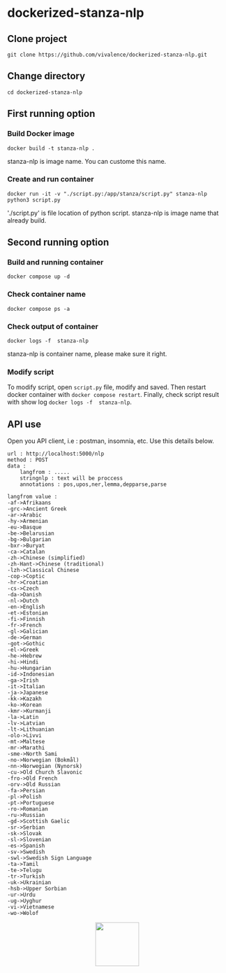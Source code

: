 # dockerized-stanza-nlp

## Clone project 

````
git clone https://github.com/vivalence/dockerized-stanza-nlp.git
````

## Change directory
````
cd dockerized-stanza-nlp
````

## First running option

### Build Docker image

````
docker build -t stanza-nlp .
````
stanza-nlp is image name. You can custome this name.

### Create and run container
````
docker run -it -v "./script.py:/app/stanza/script.py" stanza-nlp python3 script.py
````

'./script.py' is file location of python script.
stanza-nlp is image name that already build.


## Second running option

### Build and running container
````
docker compose up -d
```` 

### Check container name 
````
docker compose ps -a
````

### Check output of container
````
docker logs -f  stanza-nlp
````
stanza-nlp is container name, please make sure it right.

### Modify script
To modify script, open `script.py` file, modify and saved. Then restart docker container with `docker compose restart`. Finally, check script result with show log `docker logs -f  stanza-nlp`.


## API use
Open you API client, i.e : postman, insomnia, etc. Use this details below.
````
url : http://localhost:5000/nlp
method : POST
data :
	langfrom : .....
	stringnlp : text will be proccess
	annotations : pos,upos,ner,lemma,depparse,parse
````

````
langfrom value :
-af->Afrikaans
-grc->Ancient Greek
-ar->Arabic
-hy->Armenian
-eu->Basque
-be->Belarusian
-bg->Bulgarian
-bxr->Buryat
-ca->Catalan
-zh->Chinese (simplified)
-zh-Hant->Chinese (traditional)
-lzh->Classical Chinese
-cop->Coptic
-hr->Croatian
-cs->Czech
-da->Danish
-nl->Dutch
-en->English
-et->Estonian
-fi->Finnish
-fr->French
-gl->Galician
-de->German
-got->Gothic
-el->Greek
-he->Hebrew
-hi->Hindi
-hu->Hungarian
-id->Indonesian
-ga->Irish
-it->Italian
-ja->Japanese
-kk->Kazakh
-ko->Korean
-kmr->Kurmanji
-la->Latin
-lv->Latvian
-lt->Lithuanian
-olo->Livvi
-mt->Maltese
-mr->Marathi
-sme->North Sami
-no->Norwegian (Bokmål)
-nn->Norwegian (Nynorsk)
-cu->Old Church Slavonic
-fro->Old French
-orv->Old Russian
-fa->Persian
-pl->Polish
-pt->Portuguese
-ro->Romanian
-ru->Russian
-gd->Scottish Gaelic
-sr->Serbian
-sk->Slovak
-sl->Slovenian
-es->Spanish
-sv->Swedish
-swl->Swedish Sign Language
-ta->Tamil
-te->Telugu
-tr->Turkish
-uk->Ukrainian
-hsb->Upper Sorbian
-ur->Urdu
-ug->Uyghur
-vi->Vietnamese
-wo->Wolof
````
<div align="center"><img src="https://github.com/vivalence/dockerized-stanza-nlp/post-example.png" height="100px"/></div>


